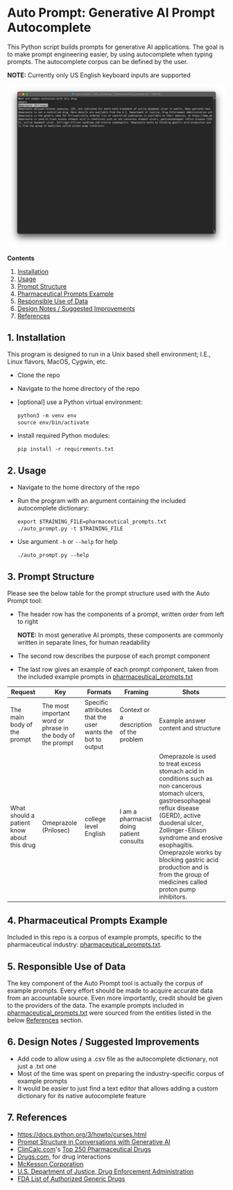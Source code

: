 # Auto Prompt: Generative AI Prompt Autocomplete

This Python script builds prompts for generative AI applications. The goal is to make
prompt engineering easier, by using autocomplete when typing prompts. The autocomplete
corpus can be defined by the user.

**NOTE:** Currently only US English keyboard inputs are supported

![auto-prompt screenshot](./screenshot.png)

**Contents**
1. [Installation](#1-installation)
2. [Usage](#2-usage)
3. [Prompt Structure](#3-prompt-structure)
4. [Pharmaceutical Prompts Example](#4-pharmaceutical-prompts-example)
5. [Responsible Use of Data](#5-responsible-use-of-data)
6. [Design Notes / Suggested Improvements](#6-design-notes--suggested-improvements)
7. [References](#7-references)

## 1. Installation
This program is designed to run in a Unix based shell environment; I.E., Linux flavors, MacOS, Cygwin, etc.
* Clone the repo
* Navigate to the home directory of the repo
* [optional] use a Python virtual environment:

    ```
    python3 -m venv env
    source env/bin/activate
    ```

* Install required Python modules:

  ```
  pip install -r requirements.txt 
  ```

## 2. Usage
* Navigate to the home directory of the repo
* Run the program with an argument containing the included autocomplete dictionary:

  ```
  export $TRAINING_FILE=pharmaceutical_prompts.txt
  ./auto_prompt.py -t $TRAINING_FILE
  ```

* Use argument `-h` or `--help` for help

  ```
  ./auto_prompt.py --help
  ```

## 3. Prompt Structure
Please see the below table for the prompt structure used with the Auto Prompt tool:
* The header row has the components of a prompt, written order from left to right

  **NOTE:** In most generative AI prompts, these components are commonly written in separate lines, for human readability

* The second row describes the purpose of each prompt component
* The last row gives an example of each prompt component, taken from the included example prompts in [pharmaceutical_prompts.txt](./pharmaceutical_prompts.txt)


|Request|Key|Formats|Framing|Shots|
|-------|---|-------|-------|-----|
|The main body of the prompt|The most important word or phrase in the body of the prompt|Specific attributes that the user wants the bot to output|Context or a description of the problem|Example answer content and structure|
|What should a patient know about this drug|Omeprazole (Prilosec)|college level English|I am a pharmacist doing patient consults|Omeprazole is used to treat excess stomach acid in conditions such as non cancerous stomach ulcers, gastroesophageal reflux disease (GERD), active duodenal ulcer, Zollinger-Ellison syndrome and erosive esophagitis. Omeprazole works by blocking gastric acid production and is from the group of medicines called proton pump inhibitors.|

## 4. Pharmaceutical Prompts Example
Included in this repo is a corpus of example prompts, specific to the pharmaceutical industry:
[pharmaceutical_prompts.txt](./pharmaceutical_prompts.txt).

## 5. Responsible Use of Data
The key component of the Auto Prompt tool is actually the corpus of example prompts. Every effort should be made to acquire accurate data from an accountable source. Even more importantly, credit should be given to the providers of the data. The example prompts included in [pharmaceutical_prompts.txt](./pharmaceutical_prompts.txt) were sourced from the entities listed in the below [References](#5-references)
section.

## 6. Design Notes / Suggested Improvements
* Add code to allow using a .csv file as the autocomplete dictionary, not just a .txt one
* Most of the time was spent on preparing the industry-specific corpus of example prompts
* It would be easier to just find a text editor that allows adding a custom dictionary for its native autocomplete feature

## 7. References
* https://docs.python.org/3/howto/curses.html
* [Prompt Structure in Conversations with Generative AI](https://www.nngroup.com/articles/ai-prompt-structure/)
* [ClinCalc.com](https://clincalc.com)'s [Top 250 Pharmaceutical Drugs](https://clincalc.com/Downloads/Top250Drugs-DrugList.pdf)
* [Drugs.com](https://www.drugs.com), for drug interactions
* [McKesson Corporation](https://www.mckesson.com/Pharmaceutical-Distribution/)
* [U.S. Department of Justice, Drug Enforcement Administration](https://www.deadiversion.usdoj.gov/schedules/)
* [FDA List of Authorized Generic Drugs](https://www.fda.gov/drugs/abbreviated-new-drug-application-anda/fda-list-authorized-generic-drugs)
